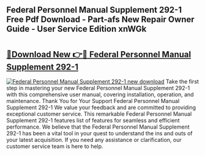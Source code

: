 ## Federal Personnel Manual Supplement 292-1 Free Pdf Download - Part-afs New Repair Owner Guide - User Service Edition xnWGk

# <h2><a href="http://bc29793.oget.top/?id=Federal+Personnel+Manual+Supplement+292-1">🔗Download New 👉🔴 Federal Personnel Manual Supplement 292-1</a></h2>

[![Federal Personnel Manual Supplement 292-1 new download](https://i.imgur.com/5g1atiW.png)](http://bc29793.oget.top/?id=Federal+Personnel+Manual+Supplement+292-1)
Take the first step in mastering your new Federal Personnel Manual Supplement 292-1 with this comprehensive user manual, covering installation, operation, and maintenance. Thank You for Your Support Federal Personnel Manual Supplement 292-1 We value your feedback and are committed to providing exceptional customer service. This remarkable Federal Personnel Manual Supplement 292-1 features list of features for seamless and efficient performance. We believe that the Federal Personnel Manual Supplement 292-1 has been a vital tool in your quest to understand the ins and outs of your latest acquisition. If you need any assistance or clarification, our customer service team is here to help.
